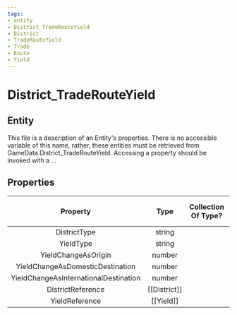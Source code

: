 ```yaml
---
tags:
- entity
- District_TradeRouteYield
- District
- TradeRouteYield
- Trade
- Route
- Yield
---
```

# District_TradeRouteYield
## Entity
This file is a description of an Entity's properties. There is no accessible variable of this name, rather, these entities must be retrieved from GameData.District_TradeRouteYield. Accessing a property should be invoked with a `.`.
## Properties
|	Property	|	Type	|	Collection Of Type?	|	May Be Nil?	|	Default	|	References	|	Key	|	Notes	|
|	:-:	|	:-:	|	:-:	|	:-:	|	:-:	|	:-:	|	:-:	|	-:	|
|	DistrictType	|	string	|		|		|		|	[[District]].DistrictType	|		|	|
|	YieldType	|	string	|		|		|		|	[[Yield]].YieldType	|		|	|
|	YieldChangeAsOrigin	|	number	|		|		|	0	|		|		|	|
|	YieldChangeAsDomesticDestination	|	number	|		|		|	0	|		|		|	|
|	YieldChangeAsInternationalDestination	|	number	|		|		|	0	|		|		|	|
|	DistrictReference	|	[[District]]	|		|	✓	|		|		|		|	|
|	YieldReference	|	[[Yield]]	|		|	✓	|		|		|		|	|
